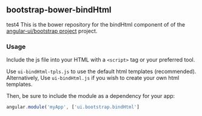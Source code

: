 
## bootstrap-bower-bindHtml

test4
This is the bower repository for the bindHtml component of of the [angular-ui/bootstrap project](https://github.com/angular-ui/bootstrap) project.

### Usage

Include the js file into your HTML with a `<script>` tag or your preferred tool.

Use `ui-bindHtml-tpls.js` to use the default html templates (recommended). Alternatively, Use `ui-bindHtml.js` if you wish to create your own html templates.

Then, be sure to include the module as a dependency for your app:
```js
angular.module('myApp', ['ui.bootstrap.bindHtml']
```


